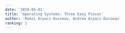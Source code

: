 ```yaml
---
date: '2019-05-01'
title: 'Operating Systems: Three Easy Pieces'
author: 'Remzi Arpaci-Dusseau, Andrea Arpaci-Dusseau'
ranking: 1
---
```

